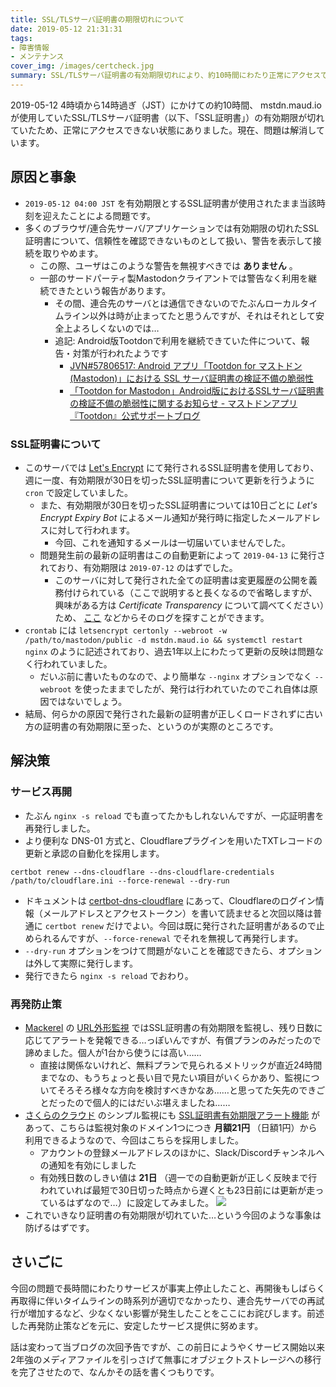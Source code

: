 ```yaml
---
title: SSL/TLSサーバ証明書の期限切れについて
date: 2019-05-12 21:31:31
tags:
- 障害情報
- メンテナンス
cover_img: /images/certcheck.jpg
summary: SSL/TLSサーバ証明書の有効期限切れにより、約10時間にわたり正常にアクセスできない状態にありました。（修正済）
---
```


2019-05-12 4時頃から14時過ぎ（JST）にかけての約10時間、 mstdn.maud.io が使用していたSSL/TLSサーバ証明書（以下、「SSL証明書」）の有効期限が切れていたため、正常にアクセスできない状態にありました。現在、問題は解消しています。

<!-- more -->

## 原因と事象

- `2019-05-12 04:00 JST` を有効期限とするSSL証明書が使用されたまま当該時刻を迎えたことによる問題です。
- 多くのブラウザ/連合先サーバ/アプリケーションでは有効期限の切れたSSL証明書について、信頼性を確認できないものとして扱い、警告を表示して接続を取りやめます。
    - この際、ユーザはこのような警告を無視すべきでは **ありません** 。
    - 一部のサードパーティ製Mastodonクライアントでは警告なく利用を継続できたという報告があります。
        - その間、連合先のサーバとは通信できないのでたぶんローカルタイムライン以外は時が止まってたと思うんですが、それはそれとして安全上よろしくないのでは…
        - 追記: Android版Tootdonで利用を継続できていた件について、報告・対策が行われたようです
            - [JVN#57806517: Android アプリ「Tootdon for マストドン(Mastodon)」における SSL サーバ証明書の検証不備の脆弱性](https://jvn.jp/jp/JVN57806517/index.html)
            - [「Tootdon for Mastodon」Android版におけるSSLサーバ証明書の検証不備の脆弱性に関するお知らせ - マストドンアプリ『Tootdon』公式サポートブログ](http://blog.mastodon-tootdon.com/entry/2019/05/20/204019)


### SSL証明書について

- このサーバでは [Let's Encrypt](https://letsencrypt.org/) にて発行されるSSL証明書を使用しており、週に一度、有効期限が30日を切ったSSL証明書について更新を行うように `cron` で設定していました。
    - また、有効期限が30日を切ったSSL証明書については10日ごとに *Let's Encrypt Expiry Bot* によるメール通知が発行時に指定したメールアドレスに対して行われます。
        - 今回、これを通知するメールは一切届いていませんでした。
    - 問題発生前の最新の証明書はこの自動更新によって `2019-04-13` に発行されており、有効期限は `2019-07-12` のはずでした。
        - このサーバに対して発行された全ての証明書は変更履歴の公開を義務付けられている（ここで説明すると長くなるので省略しますが、興味がある方は *Certificate Transparency* について調べてください）ため、 [ここ](https://crt.sh/?q=mstdn.maud.io) などからそのログを探すことができます。
- `crontab` には `letsencrypt certonly --webroot -w /path/to/mastodon/public -d mstdn.maud.io && systemctl restart nginx` のように記述されており、過去1年以上にわたって更新の反映は問題なく行われていました。
    - だいぶ前に書いたものなので、より簡単な `--nginx` オプションでなく `--webroot` を使ったままでしたが、発行は行われていたのでこれ自体は原因ではないでしょう。
- 結局、何らかの原因で発行された最新の証明書が正しくロードされずに古い方の証明書の有効期限に至った、というのが実際のところです。

## 解決策

### サービス再開

- たぶん `nginx -s reload` でも直ってたかもしれないんですが、一応証明書を再発行しました。
- より便利な DNS-01 方式と、Cloudflareプラグインを用いたTXTレコードの更新と承認の自動化を採用します。

```
certbot renew --dns-cloudflare --dns-cloudflare-credentials /path/to/cloudflare.ini --force-renewal --dry-run
```

- ドキュメントは [certbot-dns-cloudflare](https://certbot-dns-cloudflare.readthedocs.io/en/stable/) にあって、Cloudflareのログイン情報（メールアドレスとアクセストークン）を書いて読ませると次回以降は普通に `certbot renew` だけでよい。今回は既に発行された証明書があるので止められるんですが、`--force-renewal` でそれを無視して再発行します。
- `--dry-run` オプションをつけて問題がないことを確認できたら、オプションは外して実際に発行します。
- 発行できたら `nginx -s reload` でおわり。

### 再発防止策

- [Mackerel](https://mackerel.io) の [URL外形監視](https://mackerel.io/ja/docs/entry/external-monitoring) ではSSL証明書の有効期限を監視し、残り日数に応じてアラートを発報できる…っぽいんですが、有償プランのみだったので諦めました。個人が1台から使うには高い……
    - 直接は関係ないけれど、無料プランで見られるメトリックが直近24時間までなの、もうちょっと長い目で見たい項目がいくらかあり、監視についてそろそろ様々な方向を検討すべきかなあ……と思ってた矢先のできごとだったので個人的にはだいぶ堪えましたね……
- [さくらのクラウド](https://cloud.sakura.ad.jp/) のシンプル監視にも [SSL証明書有効期限アラート機能](https://manual.sakura.ad.jp/cloud/appliance/simplemonitor/#ssl) があって、こちらは監視対象のドメイン1つにつき **月額21円** （日額1円）から利用できるようなので、今回はこちらを採用しました。
    - アカウントの登録メールアドレスのほかに、Slack/Discordチャンネルへの通知を有効にしました
    - 有効残日数のしきい値は **21日** （週一での自動更新が正しく反映まで行われていれば最短で30日切った時点から遅くとも23日前には更新が走っているはずなので…）に設定してみました。
![](/images/certcheck.jpg)
- これでいきなり証明書の有効期限が切れていた…という今回のような事象は防げるはずです。

## さいごに

今回の問題で長時間にわたりサービスが事実上停止したこと、再開後もしばらく再取得に伴いタイムラインの時系列が適切でなかったり、連合先サーバでの再試行が増加するなど、少なくない影響が発生したことをここにお詫びします。前述した再発防止策などを元に、安定したサービス提供に努めます。

話は変わって当ブログの次回予告ですが、この前日にようやくサービス開始以来2年強のメディアファイルを引っさげて無事にオブジェクトストレージへの移行を完了させたので、なんかその話を書くつもりです。
